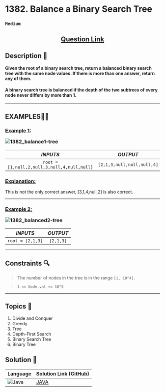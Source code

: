 # 1382. Balance a Binary Search Tree

### `Medium`


<h2 align="center">
<a href="https://leetcode.com/problems/balance-a-binary-search-tree/description/"><strong>Question Link</strong></a>
</h2>


## Description 📑

#### Given the root of a binary search tree, return a balanced binary search tree with the same node values. If there is more than one answer, return any of them.

#### A binary search tree is balanced if the depth of the two subtrees of every node never differs by more than 1.

---

## **EXAMPLES**💫✨ </br>

<h3>

<ins>**Example 1**:</ins> </br>

![1382_balance1-tree](https://github.com/user-attachments/assets/8ac49ae7-22f0-42b1-9c8e-4970a6cf8f3e)


| _INPUTS_ | _OUTPUT_ |
| :-----------: | :-----------: |
| `root = [1,null,2,null,3,null,4,null,null]` | `[2,1,3,null,null,null,4]` |

</h3>

<h3>
<ins>Explanation:</ins>
</h3>

This is not the only correct answer, [3,1,4,null,2] is also correct.

___
<h3>

<ins>**Example 2**:</ins> </br>

![1382_balanced2-tree](https://github.com/user-attachments/assets/7b63b7fa-b0eb-465f-9cf8-6b011e625375)


| _INPUTS_ | _OUTPUT_ |
| :-----------: | :-----------: |
| `root = [2,1,3]` | `[2,1,3]` |

</h3>

___

## Constraints 🔍

> The number of nodes in the tree is in the range `[1, 10^4]`. </br>

> `1 <= Node.val <= 10^5`

___

## Topics 📝

1. Divide and Conquer
2. Greedy
3. Tree
4. Depth-First Search
5. Binary Search Tree
6. Binary Tree

## Solution 📃

|  Language   |  Solution Link (GitHub) |
| ------------- | ------------- |
|  ![Java](https://img.shields.io/badge/java-%23ED8B00.svg?style=flat&logo=openjdk&logoColor=white)  | [JAVA](https://github.com/Purnima47/Leetcode-Solutions/blob/main/%F0%9F%9F%A1%20Medium/1382-Balance%20a%20Binary%20Search%20Tree/_1382BalanceABinarySearchTree.java) |
